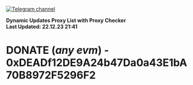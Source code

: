 [![Telegram channel](https://img.shields.io/endpoint?url=https://runkit.io/damiankrawczyk/telegram-badge/branches/master?url=https://t.me/n4z4v0d)](https://t.me/n4z4v0d) 

**Dynamic Updates Proxy List with Proxy Checker**  
**Last Updated: 22.12.23 21:41**

# DONATE (_any evm_) - 0xDEADf12DE9A24b47Da0a43E1bA70B8972F5296F2
